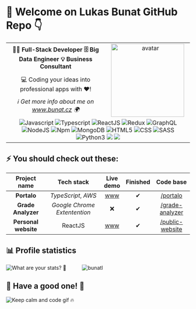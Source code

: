 # 👋  Welcome on Lukas Bunat GitHub Repo 👇
<!-- ------------------------------------------------------------------------------------------ -->
<table>
 <tr>
    <td align="middle"><b>👨‍💻 Full-Stack Developer 🗄️ Big Data Engineer 💡 Business Consultant</b></td>
    <td rowspan="3" align="middle">
    <img src="./profilePicture.jpg" alt="avatar" width="200"/>
</td>
 </tr>
 <tr>
    <td align="middle">💻 Coding your ideas into professional apps with ❤️!</td>
 </tr>
 <tr>
    <td align="middle"><i>ℹ Get more info about me on <a href="https://bunat.cz">www.bunat.cz</a> 🌍</i></td>
 </tr>
 <tr>
  <td colspan="2" align="middle">
   <img src="https://img.icons8.com/color/40/000000/javascript.png" alt="Javascript" />
   <img src="https://img.icons8.com/color/40/000000/typescript.png" alt="Typescript" />
   <img src="https://img.icons8.com/plasticine/40/000000/react.png" alt="ReactJS" />
   <img src="https://img.icons8.com/color/40/000000/redux.png" alt="Redux" />
   <img src="https://img.icons8.com/color/40/000000/graphql.png" alt="GraphQL" />
   <img src="https://img.icons8.com/color/40/000000/nodejs.png" alt="NodeJS" />
   <img src="https://img.icons8.com/color/40/000000/npm.png" alt="Npm" />
   <img src="https://img.icons8.com/color/40/000000/mongodb.png" alt="MongoDB" />
   <img src="https://img.icons8.com/color/40/000000/html-5--v1.png" alt="HTML5" />
   <img src="https://img.icons8.com/color/40/000000/css3.png" alt="CSS" />
   <img src="https://img.icons8.com/color/40/000000/sass.png" alt="SASS" />
   <img src="https://img.icons8.com/color/40/000000/python.png" alt="Python3" />
   <img src="https://img.icons8.com/color/40/000000/nginx.png" atl="Nginx" />
   <img src="https://img.icons8.com/color/40/000000/amazon-web-services.png" atl="aws"/>
  </td>
 </tr>
</table>

## ⚡ You should check out these:

| Project name | Tech stack | Live<br>demo | Finished | Code base |
|:-:|:-:|:-:|:-:|:-:|
| **Portalo** |*TypeScript*, *AWS* | [www][portalo_www] | ✔ | [/portalo][portalo_git]
| **Grade Analyzer** | *Google Chrome Extentention* | ❌ | ✔ | [/grade-analyzer][vse_git] |
| **Personal website** | ReactJS | [www][pp3a] | ✔ | [/public-website][pp3b] |

[portalo_www]: https://portalo.bunat.cz/
[portalo_git]: https://github.com/bunatl/portalo/

[vse_www]: https://github.com/bunatl/gradeGrapher
[vse_git]: https://github.com/bunatl/gradeGrapher

[pp2b]: https://github.com/bunatl/CompanyOwenershipGrapher

[pp3a]: https://react.bunat.cz/
[pp3b]: https://github.com/bunatl/public-website

<!--
## 🕓 At the moment
|🔧 **Working on**|🌱 **Learning**|📝 **To do list**|
|:----------------:|:-------------:|:----------------:|
| Refactoring projects | React Native | Contribute more on <br> Github and StackOweflow |
| Personal website content | Electron | Build own projects and content |
-->

## 📊 Profile statistics
<p>
<img src="https://github-readme-stats.vercel.app/api?username=bunatl&hide=prs&hide_rank=true&count_private=true&show_icons=true&theme=dark" alt="What are your stats? 👀"></img>
&nbsp; 
&nbsp; 
&nbsp; 
&nbsp; 
&nbsp; 
<img src="https://github-readme-stats.vercel.app/api/top-langs/?username=bunatl&layout=compact&theme=dark&langs_count=4" alt="bunatl" />
</p>


## 🤗 Have a good one! 🤙
![Keep calm and code gif 🔥](https://media.giphy.com/media/13HgwGsXF0aiGY/giphy.gif "Keep calm and code 🔥")

<!-- ✔️,🔘 -->
